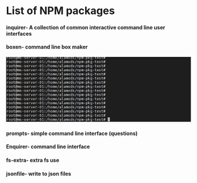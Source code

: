 # List of NPM packages

#### inquirer- A collection of common interactive command line user interfaces 

#### boxen- command line box maker

![](../../../.gitbook/assets/boxen2.gif)

#### prompts- simple command line interface \(questions\)

#### Enquirer- command line interface

#### fs-extra- extra fs use

#### jsonfile- write to json files





